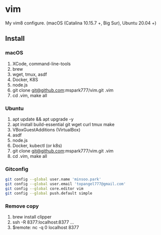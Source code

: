 # vim

My vim8 configure. (macOS (Catalina 10.15.7 +, Big Sur), Ubuntu 20.04 +)

## Install

### macOS
1. XCode, command-line-tools
2. brew
3. wget, tmux, asdf
5. Docker, K8S
6. node.js
7. git clone git@github.com:mspark777/vim.git .vim
8. cd .vim, make all

### Ubuntu
1. apt update && apt upgrade -y
2. apt install build-essential git wget curl tmux make
3. VBoxGuestAdditions (VirtualBox)
4. asdf
5. node.js
6. Docker, kubectl (or k8s)
7. git clone git@github.com:mspark777/vim.git .vim
8. cd .vim, make all

### Gitconfig
```sh
git config --global user.name 'minsoo.park'
git config --global user.email 'topangel777@gmail.com'
git config --global core.editor vim
git config --global push.default simple
```

### Remove copy
1. brew install clipper
2. ssh -R 8377:localhost:8377 ...
3. $remote: nc -q 0 localhost 8377
